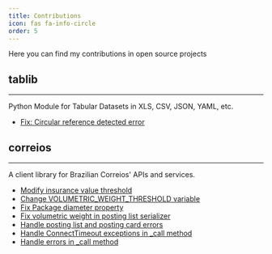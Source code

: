 ```yaml
---
title: Contributions
icon: fas fa-info-circle
order: 5
---
```



Here you can find my contributions in open source projects

## tablib
---
Python Module for Tabular Datasets in XLS, CSV, JSON, YAML, etc.
* [Fix: Circular reference detected error](https://github.com/jazzband/tablib/pull/332)

## correios
---
A client library for Brazilian Correios' APIs and services.
* [Modify insurance value threshold](https://github.com/olist/correios/pull/126)
* [Change VOLUMETRIC_WEIGHT_THRESHOLD variable](https://github.com/olist/correios/pull/125)
* [Fix Package diameter property](https://github.com/olist/correios/pull/118)
* [Fix volumetric weight in posting list serializer](https://github.com/olist/correios/pull/117)
* [Handle posting list and posting card errors](https://github.com/olist/correios/pull/116)
* [Handle ConnectTimeout exceptions in _call method](https://github.com/olist/correios/pull/115)
* [Handle errors in _call method](https://github.com/olist/correios/pull/114)
